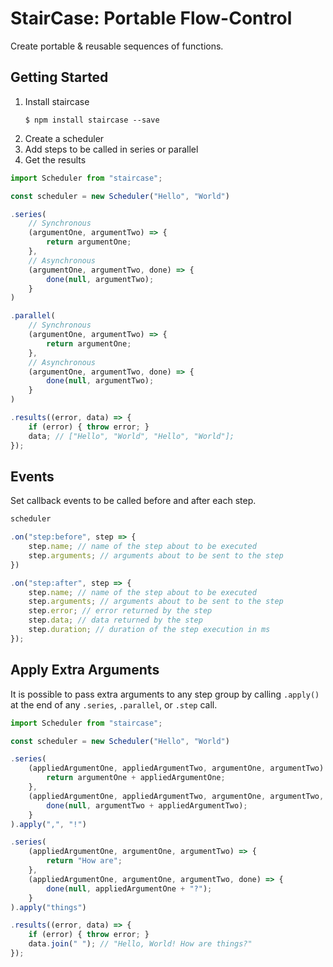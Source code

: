 # StairCase: Portable Flow-Control

Create portable & reusable sequences of functions.

## Getting Started

1. Install staircase
    ``` shell
    $ npm install staircase --save
    ```
2. Create a scheduler
3. Add steps to be called in series or parallel
4. Get the results

```javascript
import Scheduler from "staircase";

const scheduler = new Scheduler("Hello", "World")

.series(
    // Synchronous
    (argumentOne, argumentTwo) => {
        return argumentOne;
    },
    // Asynchronous
    (argumentOne, argumentTwo, done) => {
        done(null, argumentTwo);
    }
)

.parallel(
    // Synchronous
    (argumentOne, argumentTwo) => {
        return argumentOne;
    },
    // Asynchronous
    (argumentOne, argumentTwo, done) => {
        done(null, argumentTwo);
    }
)

.results((error, data) => {
    if (error) { throw error; }
    data; // ["Hello", "World", "Hello", "World"];
});
```

## Events

Set callback events to be called before and after each step.

```javascript
scheduler

.on("step:before", step => {
	step.name; // name of the step about to be executed
	step.arguments; // arguments about to be sent to the step
})

.on("step:after", step => {
	step.name; // name of the step about to be executed
	step.arguments; // arguments about to be sent to the step
	step.error; // error returned by the step
	step.data; // data returned by the step
	step.duration; // duration of the step execution in ms
});
```

## Apply Extra Arguments

It is possible to pass extra arguments to any step group by calling `.apply()` at the end of any `.series`, `.parallel`, or `.step` call.

```javascript
import Scheduler from "staircase";

const scheduler = new Scheduler("Hello", "World")

.series(
    (appliedArgumentOne, appliedArgumentTwo, argumentOne, argumentTwo) => {
        return argumentOne + appliedArgumentOne;
    },
    (appliedArgumentOne, appliedArgumentTwo, argumentOne, argumentTwo, done) => {
        done(null, argumentTwo + appliedArgumentTwo);
    }
).apply(",", "!")

.series(
    (appliedArgumentOne, argumentOne, argumentTwo) => {
        return "How are";
    },
    (appliedArgumentOne, argumentOne, argumentTwo, done) => {
        done(null, appliedArgumentOne + "?");
    }
).apply("things")

.results((error, data) => {
    if (error) { throw error; }
    data.join(" "); // "Hello, World! How are things?"
});
```
